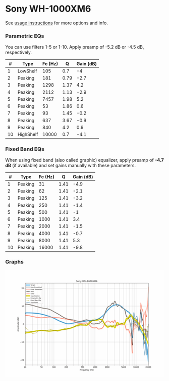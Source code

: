 # Sony WH-1000XM6
See [usage instructions](https://github.com/jaakkopasanen/AutoEq#usage) for more options and info.

### Parametric EQs
You can use filters 1-5 or 1-10. Apply preamp of -5.2 dB or -4.5 dB, respectively.

|   # | Type      |   Fc (Hz) |    Q |   Gain (dB) |
|-----|-----------|-----------|------|-------------|
|   1 | LowShelf  |       105 | 0.7  |        -4   |
|   2 | Peaking   |       181 | 0.79 |        -2.7 |
|   3 | Peaking   |      1298 | 1.37 |         4.2 |
|   4 | Peaking   |      2112 | 1.13 |        -2.9 |
|   5 | Peaking   |      7457 | 1.98 |         5.2 |
|   6 | Peaking   |        53 | 1.86 |         0.6 |
|   7 | Peaking   |        93 | 1.45 |        -0.2 |
|   8 | Peaking   |       637 | 3.67 |        -0.9 |
|   9 | Peaking   |       840 | 4.2  |         0.9 |
|  10 | HighShelf |     10000 | 0.7  |        -4.1 |

### Fixed Band EQs
When using fixed band (also called graphic) equalizer, apply preamp of **-4.7 dB** (if available) and set gains manually with these parameters.

|   # | Type    |   Fc (Hz) |    Q |   Gain (dB) |
|-----|---------|-----------|------|-------------|
|   1 | Peaking |        31 | 1.41 |        -4.9 |
|   2 | Peaking |        62 | 1.41 |        -2.1 |
|   3 | Peaking |       125 | 1.41 |        -3.2 |
|   4 | Peaking |       250 | 1.41 |        -1.4 |
|   5 | Peaking |       500 | 1.41 |        -1   |
|   6 | Peaking |      1000 | 1.41 |         3.4 |
|   7 | Peaking |      2000 | 1.41 |        -1.5 |
|   8 | Peaking |      4000 | 1.41 |        -0.7 |
|   9 | Peaking |      8000 | 1.41 |         5.3 |
|  10 | Peaking |     16000 | 1.41 |        -9.8 |

### Graphs
![](./Sony%20WH-1000XM6.png)
